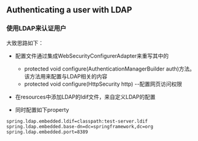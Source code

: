 ## Authenticating a user with LDAP
### 使用LDAP来认证用户

大致思路如下：
   - 配置文件通过集成WebSecurityConfigurerAdapter来重写其中的
       - protected void configure(AuthenticationManagerBuilder auth)方法。
       该方法用来配置与LDAP相关的内容
       - protected void configure(HttpSecurity http) --配置网页访问权限
   - 在resources中添加LDAP的ldif文件，来自定义LDAP的配置

   - 同时配置如下property
   ```properties
   spring.ldap.embedded.ldif=classpath:test-server.ldif
   spring.ldap.embedded.base-dn=dc=springframework,dc=org
   spring.ldap.embedded.port=8389
   ```
